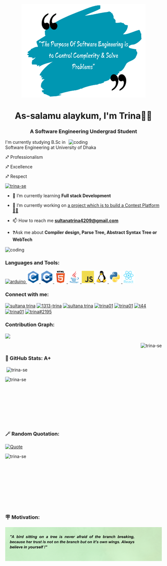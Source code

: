 <div align="center"><img src="https://github.com/Trina-SE/Trina-SE/blob/main/Quote.png" width="400" height="300" alt="logo" /></div>

<h1 align="center">As-salamu alaykum, I'm Trina🙋‍♀️</h1>
<h3 align="center">A Software Engineering Undergrad Student</h3>

<img align="right" alt="coding" width="300" src="https://i.pinimg.com/originals/e1/85/18/e18518c6d24257c6fb02e3c95a862d85.gif">

I'm currently studying B.Sc in Software Engineering at University of Dhaka

 ♐️ Professionalism

 ♐️ Excellence

 ♐️ Respect

<p align="left"> <a href="https://github.com/ryo-ma/github-profile-trophy"><img src="https://github-profile-trophy.vercel.app/?username=trina-se&theme=flat" alt="trina-se" /></a> </p>

- 🌱 I’m currently learning **Full stack Development**

- 🔭 I’m currently working on [a project which is to build a Contest Platform👩‍💻](https://github.com/Trina-SE/SPL-2)

- 📫 How to reach me **sultanatrina4209@gmail.com**

- ❓Ask me about **Compiler design, Parse Tree, Abstract Syntax Tree or WebTech**


<img align="center" alt="coding" width="400" src="https://i.pinimg.com/originals/93/6c/ad/936cadb0814fbd5d779f6c5557e95983.gif">

<h3 align="left">Languages and Tools:</h3>
<p align="left"> <a href="https://www.arduino.cc/" target="_blank" rel="noreferrer"> <img src="https://cdn.worldvectorlogo.com/logos/arduino-1.svg" alt="arduino" width="40" height="40"/> </a> <a href="https://www.cprogramming.com/" target="_blank" rel="noreferrer"> <img src="https://raw.githubusercontent.com/devicons/devicon/master/icons/c/c-original.svg" alt="c" width="40" height="40"/> </a> <a href="https://www.w3schools.com/cpp/" target="_blank" rel="noreferrer"> <img src="https://raw.githubusercontent.com/devicons/devicon/master/icons/cplusplus/cplusplus-original.svg" alt="cplusplus" width="40" height="40"/> </a> <a href="https://www.w3.org/html/" target="_blank" rel="noreferrer"> <img src="https://raw.githubusercontent.com/devicons/devicon/master/icons/html5/html5-original-wordmark.svg" alt="html5" width="40" height="40"/> </a> <a href="https://www.java.com" target="_blank" rel="noreferrer"> <img src="https://raw.githubusercontent.com/devicons/devicon/master/icons/java/java-original.svg" alt="java" width="40" height="40"/> </a> <a href="https://developer.mozilla.org/en-US/docs/Web/JavaScript" target="_blank" rel="noreferrer"> <img src="https://raw.githubusercontent.com/devicons/devicon/master/icons/javascript/javascript-original.svg" alt="javascript" width="40" height="40"/> </a> <a href="https://www.linux.org/" target="_blank" rel="noreferrer"> <img src="https://raw.githubusercontent.com/devicons/devicon/master/icons/linux/linux-original.svg" alt="linux" width="40" height="40"/> </a> <a href="https://www.python.org" target="_blank" rel="noreferrer"> <img src="https://raw.githubusercontent.com/devicons/devicon/master/icons/python/python-original.svg" alt="python" width="40" height="40"/> </a> <a href="https://reactjs.org/" target="_blank" rel="noreferrer"> <img src="https://raw.githubusercontent.com/devicons/devicon/master/icons/react/react-original-wordmark.svg" alt="react" width="40" height="40"/> </a> </p>

<h3 align="left">Connect with me:</h3>
<p align="left">
<a href="https://linkedin.com/in/sultana trina" target="blank"><img align="center" src="https://raw.githubusercontent.com/rahuldkjain/github-profile-readme-generator/master/src/images/icons/Social/linked-in-alt.svg" alt="sultana trina" height="30" width="40" /></a>
<a href="https://stackoverflow.com/users/1313-trina" target="blank"><img align="center" src="https://raw.githubusercontent.com/rahuldkjain/github-profile-readme-generator/master/src/images/icons/Social/stack-overflow.svg" alt="1313-trina" height="30" width="40" /></a>
<a href="https://fb.com/sultana trina" target="blank"><img align="center" src="https://raw.githubusercontent.com/rahuldkjain/github-profile-readme-generator/master/src/images/icons/Social/facebook.svg" alt="sultana trina" height="30" width="40" /></a>
<a href="https://www.codechef.com/users/trina01" target="blank"><img align="center" src="https://cdn.jsdelivr.net/npm/simple-icons@3.1.0/icons/codechef.svg" alt="trina01" height="30" width="40" /></a>
<a href="https://www.hackerrank.com/trina01" target="blank"><img align="center" src="https://raw.githubusercontent.com/rahuldkjain/github-profile-readme-generator/master/src/images/icons/Social/hackerrank.svg" alt="trina01" height="30" width="40" /></a>
<a href="https://codeforces.com/profile/t44" target="blank"><img align="center" src="https://raw.githubusercontent.com/rahuldkjain/github-profile-readme-generator/master/src/images/icons/Social/codeforces.svg" alt="t44" height="30" width="40" /></a>
<a href="https://www.hackerearth.com/trina01" target="blank"><img align="center" src="https://raw.githubusercontent.com/rahuldkjain/github-profile-readme-generator/master/src/images/icons/Social/hackerearth.svg" alt="trina01" height="30" width="40" /></a>
<a href="https://discord.gg/trina#2195" target="blank"><img align="center" src="https://raw.githubusercontent.com/rahuldkjain/github-profile-readme-generator/master/src/images/icons/Social/discord.svg" alt="trina#2195" height="30" width="40" /></a>
</p>

<h3 align="left">Contribution Graph:</h3>

<p><img align="center" src="https://github-readme-activity-graph.vercel.app/graph?username=Trina-SE&theme=tokyo-day"/></p>

<p align="right"> <img src="https://komarev.com/ghpvc/?username=trina-se&label=Profile%20views&color=0e75b6&style=flat" alt="trina-se" /> </p>

### 💫 GitHub Stats: A+
<p>&nbsp;<img align="center" src="https://awesome-github-stats.azurewebsites.net/user-stats/Trina-SE?cardType=github&theme=merko&preferLogin=false" alt="trina-se" /><br></p>
<p><img align="left" src="https://streak-stats.demolab.com?user=Trina-SE&theme=merko&mode=weekly" alt="trina-se" /><br></p>
<br><br><br><br><br><br><br>

### 🪄 Random Quotation:
[![Quote](https://quotes-github-readme.vercel.app/api?type=horizontal&theme=nord)](https://github.com/Trina-SE/github-readme-quotes)

<p><img align="left" src="https://github-readme-stats.vercel.app/api/top-langs?username=trina-se&show_icons=true&locale=en&layout=donut&theme=merko" alt="trina-se" /></p>

<br><br><br><br><br><br><br><br><br><br>

### 🪧 Motivation:
![logo](https://github.com/Trina-SE/Trina-SE/blob/main/fin1.png)
